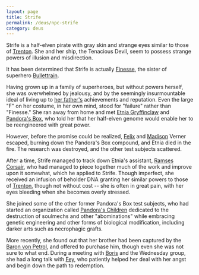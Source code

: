 ```yaml
---
layout: page
title: Strife
permalink: /deus/npc-strife
category: deus
---
```

Strife is a half-elven pirate with gray skin and strange eyes similar to those of [Trenton](char-public-mark). She and her ship, the Tenacious Devil, seem to possess strange powers of illusion and misdirection.

It has been determined that Strife is actually [Finesse](npc-laura), the sister of superhero [Bullettrain](npc-marcus).

Having grown up in a family of superheroes, but without powers herself, she was overwhelmed by jealousy, and by the seemingly insurmountable ideal of living up to [her father's](npc-moses) achievements and reputation. Even the large &quot;F&quot; on her costume, in her own mind, stood for &quot;failure&quot; rather than &quot;Finesse.&quot; She ran away from home and met [Etnia Gryffinclaw](npc-etnia) and [Pandora's Box](org-pandora), who told her that her half-elven genome would enable her to be reengineered with great power.

However, before the promise could be realized, [Felix](npc-felix) and [Madison](npc-madison) Verner escaped, burning down the Pandora's Box compound, and Etnia died in the fire. The research was destroyed, and the other test subjects scattered.

After a time, Strife managed to track down Etnia's assistant, [Ramses Corsair](npc-ramses), who had managed to piece together much of the work and improve upon it somewhat, which he applied to Strife. Though imperfect, she received an infusion of beholder DNA granting her similar powers to those of [Trenton](char-public-mark), though not without cost -- she is often in great pain, with her eyes bleeding when she becomes overly stressed.

She joined some of the other former Pandora's Box test subjects, who had started an organization called [Pandora's Children](org-children) dedicated to the destruction of soulmechs and other &quot;abominations&quot; while embracing genetic engineering and other forms of biological modification, including darker arts such as necrophagic grafts.

More recently, she found out that her brother had been captured by the [Baron von Petrol](npc-von-petrol), and offered to purchase him, though even she was not sure to what end. During a meeting with [Boris](npc-boris) and the Wednesday group, she had a long talk with [Fey](char-public-danielle), who patiently helped her deal with her angst and begin down the path to redemption.
